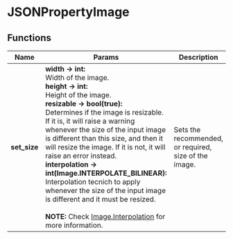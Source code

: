# JSONPropertyImage
## Functions
| Name | Params | Description | Returns |
|-|-|-|-|
| **set_size** | **width -> int:** <br> Width of the image. <br> **height -> int:** <br> Height of the image. <br> **resizable -> bool(true):** <br> Determines if the image is resizable. If it is, it will raise a warning whenever the size of the input image is different than this size, and then it will resize the image. If it is not, it will raise an error instead. <br> **interpolation -> int(Image.INTERPOLATE_BILINEAR):** <br> Interpolation tecnich to apply whenever the size of the input image is different and it must be resized. <br><br> **NOTE:** Check [Image.Interpolation](https://docs.godotengine.org/en/stable/classes/class_image.html?highlight=Image#enum-image-interpolation) for more information. | Sets the recommended, or required, size of the image. | Nothing. |